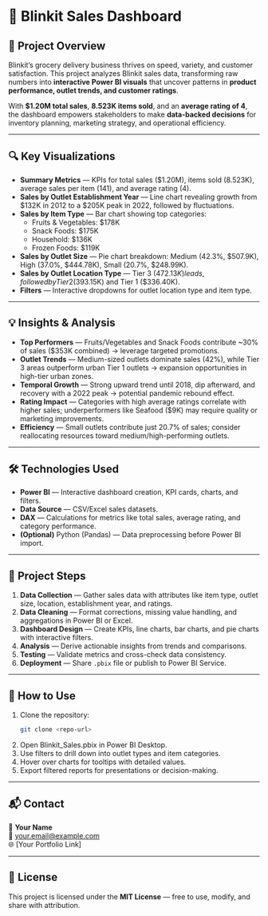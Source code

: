 # 🛒 Blinkit Sales Dashboard 

## 📖 Project Overview  
Blinkit’s grocery delivery business thrives on speed, variety, and customer satisfaction. This project analyzes Blinkit sales data, transforming raw numbers into **interactive Power BI visuals** that uncover patterns in **product performance, outlet trends, and customer ratings**.  

With **$1.20M total sales**, **8.523K items sold**, and an **average rating of 4**, the dashboard empowers stakeholders to make **data-backed decisions** for inventory planning, marketing strategy, and operational efficiency.  

---

## 🔍 Key Visualizations  
- **Summary Metrics** — KPIs for total sales ($1.20M), items sold (8.523K), average sales per item (141), and average rating (4).  
- **Sales by Outlet Establishment Year** — Line chart revealing growth from $132K in 2012 to a $205K peak in 2022, followed by fluctuations.  
- **Sales by Item Type** — Bar chart showing top categories:  
  - Fruits & Vegetables: $178K  
  - Snack Foods: $175K  
  - Household: $136K  
  - Frozen Foods: $119K  
- **Sales by Outlet Size** — Pie chart breakdown: Medium (42.3%, $507.9K), High (37.0%, $444.78K), Small (20.7%, $248.99K).  
- **Sales by Outlet Location Type** — Tier 3 ($472.13K) leads, followed by Tier 2 ($393.15K) and Tier 1 ($336.40K).  
- **Filters** — Interactive dropdowns for outlet location type and item type.  

---

## 💡 Insights & Analysis  
- **Top Performers** — Fruits/Vegetables and Snack Foods contribute ~30% of sales ($353K combined) → leverage targeted promotions.  
- **Outlet Trends** — Medium-sized outlets dominate sales (42%), while Tier 3 areas outperform urban Tier 1 outlets → expansion opportunities in high-tier urban zones.  
- **Temporal Growth** — Strong upward trend until 2018, dip afterward, and recovery with a 2022 peak → potential pandemic rebound effect.  
- **Rating Impact** — Categories with high average ratings correlate with higher sales; underperformers like Seafood ($9K) may require quality or marketing improvements.  
- **Efficiency** — Small outlets contribute just 20.7% of sales; consider reallocating resources toward medium/high-performing outlets.  

---

## 🛠 Technologies Used  
- **Power BI** — Interactive dashboard creation, KPI cards, charts, and filters.  
- **Data Source** — CSV/Excel sales datasets.  
- **DAX** — Calculations for metrics like total sales, average rating, and category performance.  
- **(Optional)** Python (Pandas) — Data preprocessing before Power BI import.  

---

## 📂 Project Steps  
1. **Data Collection** — Gather sales data with attributes like item type, outlet size, location, establishment year, and ratings.  
2. **Data Cleaning** — Format corrections, missing value handling, and aggregations in Power BI or Excel.  
3. **Dashboard Design** — Create KPIs, line charts, bar charts, and pie charts with interactive filters.  
4. **Analysis** — Derive actionable insights from trends and comparisons.  
5. **Testing** — Validate metrics and cross-check data consistency.  
6. **Deployment** — Share `.pbix` file or publish to Power BI Service.  

---

## 🚀 How to Use  
1. Clone the repository:  
   ```bash
   git clone <repo-url>
2. Open Blinkit_Sales.pbix in Power BI Desktop.
3. Use filters to drill down into outlet types and item categories.
4. Hover over charts for tooltips with detailed values.
4. Export filtered reports for presentations or decision-making.

---

## 📬 Contact  
👤 **Your Name**  
📧 your.email@example.com  
🌐 [Your Portfolio Link]  

---

## 📜 License  
This project is licensed under the **MIT License** — free to use, modify, and share with attribution. 
